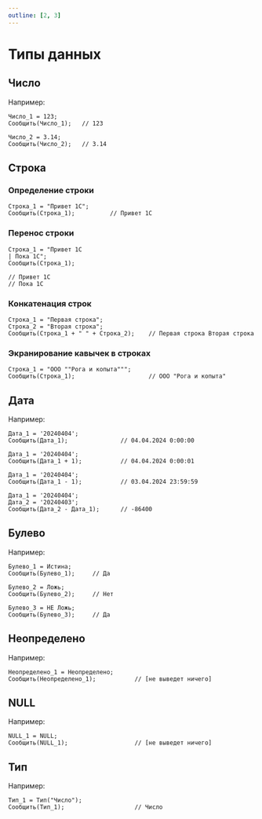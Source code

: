 ```yaml
---
outline: [2, 3]
---
```


# Типы данных

## Число

Например:

```1C :line-numbers
Число_1 = 123;
Сообщить(Число_1);   // 123

Число_2 = 3.14;
Сообщить(Число_2);   // 3.14
```

## Строка

### Определение строки

```1C :line-numbers
Строка_1 = "Привет 1С";
Сообщить(Строка_1);          // Привет 1С
```

### Перенос строки

```1C :line-numbers
Строка_1 = "Привет 1С
| Пока 1С";
Сообщить(Строка_1);

// Привет 1С
// Пока 1С
```

### Конкатенация строк

```1C :line-numbers
Строка_1 = "Первая строка";
Строка_2 = "Вторая строка";
Сообщить(Строка_1 + " " + Строка_2);    // Первая строка Вторая строка
```

### Экранирование кавычек в строках

```1C :line-numbers
Строка_1 = "ООО ""Рога и копыта""";
Сообщить(Строка_1);                     // ООО "Рога и копыта"
```

## Дата

Например:

```1C :line-numbers
Дата_1 = '20240404';
Сообщить(Дата_1);               // 04.04.2024 0:00:00

Дата_1 = '20240404';
Сообщить(Дата_1 + 1);           // 04.04.2024 0:00:01

Дата_1 = '20240404';
Сообщить(Дата_1 - 1);           // 03.04.2024 23:59:59

Дата_1 = '20240404';
Дата_2 = '20240403';
Сообщить(Дата_2 - Дата_1);      // -86400
```

## Булево

Например:

```1C :line-numbers
Булево_1 = Истина;
Сообщить(Булево_1);     // Да

Булево_2 = Ложь;
Сообщить(Булево_2);     // Нет

Булево_3 = НЕ Ложь;
Сообщить(Булево_3);     // Да
```

## Неопределено

Например:

```1C :line-numbers
Неопределено_1 = Неопределено;
Сообщить(Неопределено_1);           // [не выведет ничего]
```

## NULL

Например:

```1C :line-numbers
NULL_1 = NULL;
Сообщить(NULL_1);                   // [не выведет ничего]
```

## Тип

Например:

```1C :line-numbers
Тип_1 = Тип("Число");
Сообщить(Тип_1);                    // Число
```
